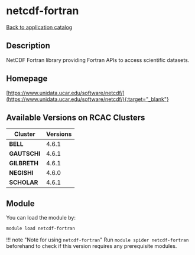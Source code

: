 # netcdf-fortran

[Back to application catalog](../app_catalog.md)

## Description

NetCDF Fortran library providing Fortran APIs to access scientific datasets.

## Homepage

[https://www.unidata.ucar.edu/software/netcdf/](https://www.unidata.ucar.edu/software/netcdf/){:target="_blank"}

## Available Versions on RCAC Clusters

|Cluster|Versions|
|---|---|
**BELL**|4.6.1
**GAUTSCHI**|4.6.1
**GILBRETH**|4.6.1
**NEGISHI**|4.6.0
**SCHOLAR**|4.6.1

## Module

You can load the module by:

```bash
module load netcdf-fortran
```

!!! note "Note for using `netcdf-fortran`"
    Run `module spider netcdf-fortran` beforehand to check if this version requires any prerequisite modules.
